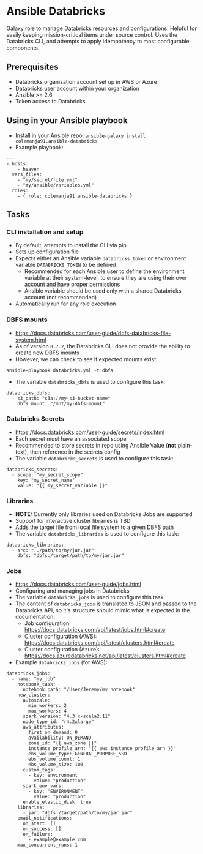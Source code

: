 # Ansible Databricks

Galaxy role to manage Databricks resources and configurations. Helpful for easily
keeping mission-critical items under source control. Uses the Databricks CLI, and attempts to
apply idempotency to most configurable components.

## Prerequisites

- Databricks organization account set up in AWS or Azure
- Databricks user account within your organization
- Ansible >= 2.6
- Token access to Databricks

## Using in your Ansible playbook

- Install in your Ansible repo: `ansible-galaxy install colemanja91.ansible-databricks`
- Example playbook:

```
---
- hosts:
    - heaven
  vars_files:
    - "my/secret/file.yml"
    - "my/ansible/variables.yml"
  roles:
    - { role: colemanja91.ansible-databricks }
```

## Tasks

### CLI installation and setup

- By default, attempts to install the CLI via pip
- Sets up configuration file
- Expects either an Ansible variable `databricks_token` or environment variable
  `DATABRICKS_TOKEN` to be defined
  + Recommended for each Ansible user to define the environment variable at their
    system-level, to ensure they are using their own account and have proper
    permissions
  + Ansible variable should be used only with a shared Databricks account (not recommended)
- Automatically run for any role execution

### DBFS mounts

- https://docs.databricks.com/user-guide/dbfs-databricks-file-system.html
- As of version `0.7.2`, the Databricks CLI does not provide the ability to
  create new DBFS mounts
- However, we can check to see if expected mounts exist:

```
ansible-playbook databricks.yml -t dbfs
```

- The variable `databricks_dbfs` is used to configure this task:

```
databricks_dbfs:
  - s3_path: "s3a://my-s3-bucket-name"
    dbfs_mount: "/mnt/my-dbfs-mount"
```

### Databricks Secrets

- https://docs.databricks.com/user-guide/secrets/index.html
- Each secret must have an associated scope
- Recommended to store secrets in repo using Ansible Value (**not** plain-text), then reference
  in the secrets config
- The variable `databricks_secrets` is used to configure this task:

```
databricks_secrets:
  - scope: "my_secret_scope"
    key: "my_secret_name"
    value: "{{ my_secret_variable }}"
```

### Libraries

- **NOTE:** Currently only libraries used on Databricks Jobs are supported
- Support for interactive cluster libraries is TBD
- Adds the target file from local file system to a given DBFS path
- The variable `databricks_libraries` is used to configure this task:

```
databricks_libraries:
  - src: "../path/to/my/jar.jar"
    dbfs: "dbfs:/target/path/to/my/jar.jar"
```

### Jobs

- https://docs.databricks.com/user-guide/jobs.html
- Configuring and managing jobs in Databricks
- The variable `databricks_jobs` is used to configure this task
- The content of `databricks_jobs` is translated to JSON and passed to the Databricks API,
  so it's structure should mimic what is expected in the documentation:
  + Job configuration: https://docs.databricks.com/api/latest/jobs.html#create
  + Cluster configuration (AWS): https://docs.databricks.com/api/latest/clusters.html#create
  + Cluster configuration (Azure): https://docs.azuredatabricks.net/api/latest/clusters.html#create
- Example `databricks_jobs` (for AWS):

```
databricks_jobs:
  - name: "my_job"
    notebook_task:
      notebook_path: "/User/Jeremy/my_notebook"
    new_cluster:
      autoscale:
        min_workers: 2
        max_workers: 4
      spark_version: "4.3.x-scala2.11"
      node_type_id: "r4.2xlarge"
      aws_attributes:
        first_on_demand: 0
        availability: ON_DEMAND
        zone_id: "{{ aws_zone }}"
        instance_profile_arn: "{{ aws_instance_profile_arn }}"
        ebs_volume_type: GENERAL_PURPOSE_SSD
        ebs_volume_count: 1
        ebs_volume_size: 100
      custom_tags:
        - key: environment
          value: "production"
      spark_env_vars:
        - key: "ENVIRONMENT"
          value: "production"
      enable_elastic_disk: true
    libraries:
      - jar: "dbfs:/target/path/to/my/jar.jar"
    email_notifications:
      on_start: []
      on_success: []
      on_failure:
        - example@example.com
    max_concurrent_runs: 1
```
